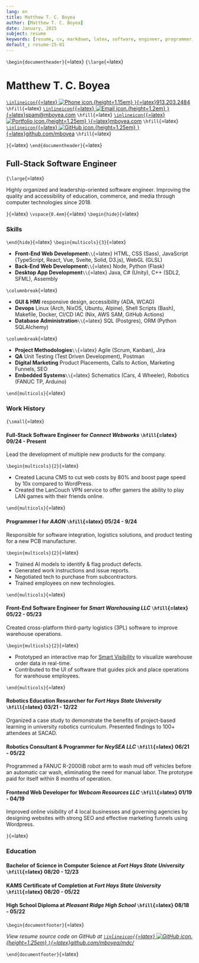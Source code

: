 ```yaml
---
lang: en
title: Matthew T. C. Boyea
author: [Matthew T. C. Boyea]
date: January, 2025
subject: resume
keywords: [resume, cv, markdown, latex, software, engineer, programmer, matthew, boyea]
default_: resume-25-01
---
```

`\begin{documentheader}`{=latex}
`{\large`{=latex}

# Matthew T. C. Boyea

[`\inlineicon{`{=latex}
![Phone icon.](imgs/icons8-phone-500.png){height=1.15em}
`}`{=latex}913.203.2484](tel:9132032484)
 `\hfill`{=latex}
[`\inlineicon{`{=latex}
![Email icon.](imgs/icons8-email-90.png){height=1.2em}
`}`{=latex}spam@mboyea.com](mailto:spam@mboyea.com)
`\hfill`{=latex}
[`\inlineicon{`{=latex}
![Portfolio icon.](imgs/icons8-portfolio-96.png){height=1.25em}
`}`{=latex}mboyea.com](https://www.mboyea.com)
`\hfill`{=latex}
[`\inlineicon{`{=latex}
![GitHub icon.](imgs/icons8-github-144.png){height=1.25em}
`}`{=latex}github.com/mboyea](https://github.com/mboyea)
`\hfill`{=latex}
<!---
[`\inlineicon{`{=latex}
![Location icon.](imgs/icons8-location-100.png){height=1.15em}
`}`{=latex}Atchison, KS](https://maps.app.goo.gl/7hCM6NohKpQa6KnB8)
`\hfill`{=latex}
--->
<!---
[`\inlineicon{`{=latex}
![LinkedIn icon.](imgs/icons8-linkedin-500.png){height=1.25em}
`}`{=latex}linkedin.com/in/mboyea](https://www.linkedin.com/in/mboyea/)
--->

`}`{=latex}
`\end{documentheader}`{=latex}

## Full-Stack Software Engineer

`{\large`{=latex}

Highly organized and leadership-oriented software engineer.
Improving the quality and accessibility of education, commerce, and media through computer technologies since 2018.

`}`{=latex}
`\vspace{0.4em}`{=latex}
`\begin{hide}`{=latex}

### Skills

`\end{hide}`{=latex}
`\begin{multicols}{3}`{=latex}

- **Front-End Web Development**`\\`{=latex}
HTML, CSS (Sass), JavaScript (TypeScript, React, Vue, Svelte, Solid, D3.js), WebGL (GLSL)
- **Back-End Web Development**`\\`{=latex}
Node, Python (Flask)
- **Desktop App Development**`\\`{=latex}
Java, C# (Unity), C++ (SDL2, SFML), Assembly

`\columnbreak`{=latex}

- **GUI & HMI**
responsive design, accessibility (ADA, WCAG)
- **Devops**
Linux (Arch, NixOS, Ubuntu, Alpine), Shell Scripts (Bash), Makefile, Docker, CI/CD IAC (Nix, AWS SAM, GitHub Actions)
- **Database Administration**`\\`{=latex}
SQL (Postgres), ORM (Python SQLAlchemy)

`\columnbreak`{=latex}

- **Project Methodologies**`\\`{=latex}
Agile (Scrum, Kanban), Jira
- **QA**
Unit Testing (Test Driven Development), Postman
- **Digital Marketing**
Product Placements, Calls to Action, Marketing Funnels, SEO
- **Embedded Systems**`\\`{=latex}
Schematics (Cars, 4 Wheeler), Robotics (FANUC TP, Arduino)

`\end{multicols}`{=latex}

### Work History

`{\small`{=latex}

#### **Full-Stack Software Engineer** for *Connect Webworks* `\hfill`{=latex} 09/24 - Present

Lead the development of multiple new products for the company.

`\begin{multicols}{2}`{=latex}

- Created Lacuna CMS to cut web costs by 80% and boost page speed by 10x compared to WordPress.
- Created the LanCouch VPN service to offer gamers the ability to play LAN games with their friends online.

`\end{multicols}`{=latex}

#### **Programmer I** for *AAON* `\hfill`{=latex} 05/24 - 9/24

Responsible for software integration, logistics solutions, and product testing for a new PCB manufacturer.

`\begin{multicols}{2}`{=latex}

- Trained AI models to identify & flag product defects.
- Generated work instructions and issue reports.
- Negotiated tech to purchase from subcontractors.
- Trained employees on new technologies.

`\end{multicols}`{=latex}

#### **Front-End Software Engineer** for *Smart Warehousing LLC* `\hfill`{=latex} 05/22 - 05/23

Created cross-platform third-party logistics (3PL) software to improve warehouse operations.

`\begin{multicols}{2}`{=latex}

- Prototyped an interactive map for [Smart Visibility](https://smartvisibility.io/) to visualize warehouse order data in real-time.
- Contributed to the UI of software that guides pick and place operations for warehouse employees.

`\end{multicols}`{=latex}

#### **Robotics Education Researcher** for *Fort Hays State University* `\hfill`{=latex} 03/21 - 12/22

Organized a case study to demonstrate the benefits of project-based learning in university robotics curriculum. Presented findings to 100+ attendees at SACAD.

#### **Robotics Consultant & Programmer** for *NeySEA LLC* `\hfill`{=latex} 06/21 - 05/22

Programmed a FANUC R-2000iB robot arm to wash mud off vehicles before an automatic car wash, eliminating the need for manual labor. The prototype paid for itself within 8 months of operation.

#### **Frontend Web Developer** for *Webcom Resources LLC* `\hfill`{=latex} 01/19 - 04/19

Improved online visibility of 4 local businesses and governing agencies by designing websites with strong SEO and effective marketing funnels using Wordpress.

`}`{=latex}

### Education

#### **Bachelor of Science in Computer Science** at *Fort Hays State University* `\hfill`{=latex} 08/20 - 12/23

#### **KAMS Certificate of Completion** at *Fort Hays State University* `\hfill`{=latex} 08/20 - 05/22

#### **High School Diploma** at *Pleasant Ridge High School* `\hfill`{=latex} 08/18 - 05/22

`\begin{documentfooter}`{=latex}

*View resume source code on GitHub at
[`\inlineicon{`{=latex}
![GitHub icon.](imgs/icons8-github-144.png){height=1.25em}
`}`{=latex}github.com/mboyea/mdc/](https://github.com/mboyea/mdc/)*


`\end{documentfooter}`{=latex}
